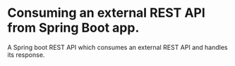 # Consuming an external REST API from Spring Boot app.
A Spring boot REST API which consumes an external REST API and handles its response.
